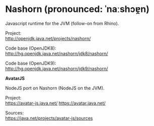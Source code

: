 # Nashorn (pronounced: ˈnaːshɔɐ̯n)

Javascript runtime for the JVM (follow-on from Rhino). 

Project: <br/>
http://openjdk.java.net/projects/nashorn/

Code base (OpenJDK8): <br/> http://hg.openjdk.java.net/nashorn/jdk8/nashorn/

Code base (OpenJDK9): <br/> http://hg.openjdk.java.net/nashorn/jdk9/nashorn/

**AvatarJS**

NodeJS port on Nashorn (NodeJS on the JVM).

Project: <br/>
https://avatar-js.java.net/  https://avatar.java.net/

Sources:  <br/>
https://java.net/projects/avatar-js/sources